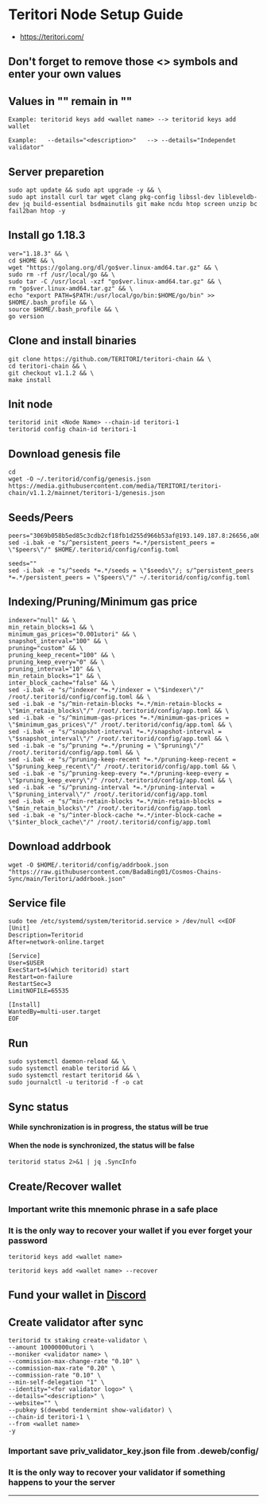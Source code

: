# Teritori Node Setup Guide
* https://teritori.com/

## Don't forget to remove those <> symbols and enter your own values
## Values in "" remain in ""
```
Example: teritorid keys add <wallet name> --> teritorid keys add wallet

Example:   --details="<description>"   --> --details="Independet validator"
```

## Server preparetion
```
sudo apt update && sudo apt upgrade -y && \
sudo apt install curl tar wget clang pkg-config libssl-dev libleveldb-dev jq build-essential bsdmainutils git make ncdu htop screen unzip bc fail2ban htop -y
```
## Install go 1.18.3
```
ver="1.18.3" && \
cd $HOME && \
wget "https://golang.org/dl/go$ver.linux-amd64.tar.gz" && \
sudo rm -rf /usr/local/go && \
sudo tar -C /usr/local -xzf "go$ver.linux-amd64.tar.gz" && \
rm "go$ver.linux-amd64.tar.gz" && \
echo "export PATH=$PATH:/usr/local/go/bin:$HOME/go/bin" >> $HOME/.bash_profile && \
source $HOME/.bash_profile && \
go version
```
## Clone and install binaries
```
git clone https://github.com/TERITORI/teritori-chain && \
cd teritori-chain && \
git checkout v1.1.2 && \
make install
```
## Init node
```
teritorid init <Node Name> --chain-id teritori-1
teritorid config chain-id teritori-1
```
## Download genesis file
```
cd
wget -O ~/.teritorid/config/genesis.json https://media.githubusercontent.com/media/TERITORI/teritori-chain/v1.1.2/mainnet/teritori-1/genesis.json
```
## Seeds/Peers
```
peers="3069b058b5ed85c3cdb2cf18fb1d255d966b53af@193.149.187.8:26656,a06fbbb9ace823ae28a696a91daa2d0644653c28@65.21.32.200:26756,e73e8cefd738de437775f9621a8bd76f1e6ff954@18.191.35.171:26656,d856120f262134ebf13e1d2632d778b69e704208@65.108.4.188:15956,20e1000e88125698264454a884812746c2eb4807@seeds.lavenderfive.com:15956,5ab6437f73fe71f392d53566e037aa91087530ac@139.144.67.202:26656,ed090020aba4bb254ba1517644ab0d6c94c9461e@57.128.144.230:26656"
sed -i.bak -e "s/^persistent_peers *=.*/persistent_peers = \"$peers\"/" $HOME/.teritorid/config/config.toml

seeds=""
sed -i.bak -e "s/^seeds *=.*/seeds = \"$seeds\"/; s/^persistent_peers *=.*/persistent_peers = \"$peers\"/" ~/.teritorid/config/config.toml
```
## Indexing/Pruning/Minimum gas price
```
indexer="null" && \
min_retain_blocks=1 && \
minimum_gas_prices="0.001utori" && \
snapshot_interval="100" && \
pruning="custom" && \
pruning_keep_recent="100" && \
pruning_keep_every="0" && \
pruning_interval="10" && \
min_retain_blocks="1" && \
inter_block_cache="false" && \
sed -i.bak -e "s/^indexer *=.*/indexer = \"$indexer\"/" /root/.teritorid/config/config.toml && \
sed -i.bak -e "s/^min-retain-blocks *=.*/min-retain-blocks = \"$min_retain_blocks\"/" /root/.teritorid/config/app.toml && \
sed -i.bak -e "s/^minimum-gas-prices *=.*/minimum-gas-prices = \"$minimum_gas_prices\"/" /root/.teritorid/config/app.toml && \
sed -i.bak -e "s/^snapshot-interval *=.*/snapshot-interval = \"$snapshot_interval\"/" /root/.teritorid/config/app.toml && \
sed -i.bak -e "s/^pruning *=.*/pruning = \"$pruning\"/" /root/.teritorid/config/app.toml && \
sed -i.bak -e "s/^pruning-keep-recent *=.*/pruning-keep-recent = \"$pruning_keep_recent\"/" /root/.teritorid/config/app.toml && \
sed -i.bak -e "s/^pruning-keep-every *=.*/pruning-keep-every = \"$pruning_keep_every\"/" /root/.teritorid/config/app.toml && \
sed -i.bak -e "s/^pruning-interval *=.*/pruning-interval = \"$pruning_interval\"/" /root/.teritorid/config/app.toml
sed -i.bak -e "s/^min-retain-blocks *=.*/min-retain-blocks = \"$min_retain_blocks\"/" /root/.teritorid/config/app.toml
sed -i.bak -e "s/^inter-block-cache *=.*/inter-block-cache = \"$inter_block_cache\"/" /root/.teritorid/config/app.toml
```
## Download addrbook
```
wget -O $HOME/.teritorid/config/addrbook.json "https://raw.githubusercontent.com/BadaBing01/Cosmos-Chains-Sync/main/Teritori/addrbook.json"
```
## Service file
```
sudo tee /etc/systemd/system/teritorid.service > /dev/null <<EOF
[Unit]
Description=Teritorid
After=network-online.target

[Service]
User=$USER
ExecStart=$(which teritorid) start
Restart=on-failure
RestartSec=3
LimitNOFILE=65535

[Install]
WantedBy=multi-user.target
EOF
```
## Run
```
sudo systemctl daemon-reload && \
sudo systemctl enable teritorid && \
sudo systemctl restart teritorid && \
sudo journalctl -u teritorid -f -o cat
```
## Sync status
#### While synchronization is in progress, the status will be true
#### When the node is synchronized, the status will be false
```
teritorid status 2>&1 | jq .SyncInfo
```
## Create/Recover wallet
### Important write this mnemonic phrase in a safe place
### It is the only way to recover your wallet if you ever forget your password
```
teritorid keys add <wallet name>

teritorid keys add <wallet name> --recover
```
## Fund your wallet in [Discord](https://discord.gg/teritori)
## Create validator after sync
```
teritorid tx staking create-validator \
--amount 10000000utori \
--moniker <validator name> \
--commission-max-change-rate "0.10" \
--commission-max-rate "0.20" \
--commission-rate "0.10" \
--min-self-delegation "1" \
--identity="<for validator logo>" \
--details="<description>" \
--website="" \
--pubkey $(dewebd tendermint show-validator) \
--chain-id teritori-1 \
--from <wallet name>
-y
```
### Important save priv_validator_key.json file from .deweb/config/
### It is the only way to recover your validator if something happens to your the server
___

